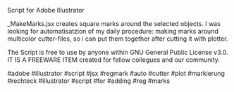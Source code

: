 Script for Adobe Illustrator

_MakeMarks.jsx
creates square marks around the selected objects.
I was looking for automatisatzion of my daily procedure: making marks around multicolor cutter-files,
so i can put them together after cutting it with plotter.

The Script is free to use by anyone within GNU General Public License v3.0.
IT IS A FREEWARE ITEM created for fellow collegues and our community.

#adobe #illustrator #script #jsx #regmark #auto #cutter #plot #markierung #rechteck #illustrator #script #for #adding #reg #marks

